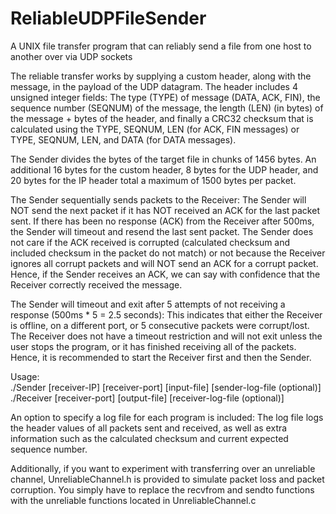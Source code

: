 # ReliableUDPFileSender
A UNIX file transfer program that can reliably send a file from one host to another over via UDP sockets

The reliable transfer works by supplying a custom header, along with the message, in the payload of the UDP datagram. The header includes 4 unsigned integer fields: The type (TYPE) of message (DATA, ACK, FIN), the sequence number (SEQNUM) of the message, the length (LEN) (in bytes) of the message + bytes of the header, and finally a CRC32 checksum that is calculated using the TYPE, SEQNUM, LEN (for ACK, FIN messages) or TYPE, SEQNUM, LEN, and DATA (for DATA messages).

The Sender divides the bytes of the target file in chunks of 1456 bytes. An additional 16 bytes for the custom header, 8 bytes for the UDP header, and 20 bytes for the IP header total a maximum of 1500 bytes per packet.

The Sender sequentially sends packets to the Receiver: The Sender will NOT send the next packet if it has NOT received an ACK for the last packet sent. If there has been no response (ACK) from the Receiver after 500ms, the Sender will timeout and resend the last sent packet. The Sender does not care if the ACK received is corrupted (calculated checksum and included checksum in the packet do not match) or not because the Receiver ignores all corrupt packets and will NOT send an ACK for a corrupt packet. Hence, if the Sender receives an ACK, we can say with confidence that the Receiver correctly received the message.

The Sender will timeout and exit after 5 attempts of not receiving a response (500ms * 5 = 2.5 seconds): This indicates that either the Receiver is offline, on a different port, or 5 consecutive packets were corrupt/lost. The Receiver does not have a timeout restriction and will not exit unless the user stops the program, or it has finished receiving all of the packets. Hence, it is recommended to start the Receiver first and then the Sender.

Usage:  
./Sender [receiver-IP] [receiver-port] [input-file] [sender-log-file (optional)]  
./Receiver [receiver-port] [output-file] [receiver-log-file (optional)]

An option to specify a log file for each program is included: The log file logs the header values of all packets sent and received, as well as extra information such as the calculated checksum and current expected sequence number.

Additionally, if you want to experiment with transferring over an unreliable channel, UnreliableChannel.h is provided to simulate packet loss and packet corruption. You simply have to replace the recvfrom and sendto functions with the unreliable functions located in UnreliableChannel.c
